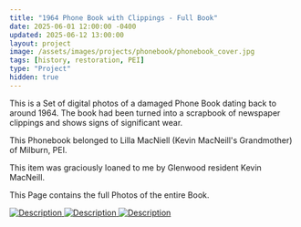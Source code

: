 ```yaml
---
title: "1964 Phone Book with Clippings - Full Book"
date: 2025-06-01 12:00:00 -0400
updated: 2025-06-12 13:00:00
layout: project
image: /assets/images/projects/phonebook/phonebook_cover.jpg
tags: [history, restoration, PEI]
type: "Project"
hidden: true
---
```


This is a Set of digital photos of a damaged Phone Book dating back to around 1964. 
The book had been turned into a scrapbook of newspaper clippings and shows signs of significant wear. 

This Phonebook belonged to Lilla MacNiell (Kevin MacNeill's Grandmother) of Milburn, PEI.

This item was graciously loaned to me by Glenwood resident Kevin MacNeill.

This Page contains the full Photos of the entire Book.


<div class="gallery">
  <a href="{{ '/assets/images/projects/phonebook/.jpg' | relative_url }}">
    <img src="{{ '/assets/images/projects/phonebook/thumbnails/.jpg' | relative_url }}" alt="Description">
  </a>
  <a href="{{ '/assets/images/projects/phonebook/.jpg' | relative_url }}">
    <img src="{{ '/assets/images/projects/phonebook/thumbnails/.jpg' | relative_url }}" alt="Description">
  </a>
  <a href="{{ '/assets/images/projects/phonebook/.jpg' | relative_url }}">
    <img src="{{ '/assets/images/projects/phonebook/thumbnails/.jpg' | relative_url }}" alt="Description">
  </a>
</div>
